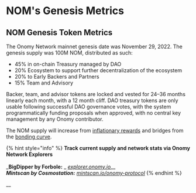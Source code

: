 # NOM's Genesis Metrics

## NOM Genesis Token Metrics <a href="#2794" id="2794"></a>

The Onomy Network mainnet genesis date was November 29, 2022. The genesis supply was 100M NOM, distributed as such:

* 45% in on-chain Treasury managed by DAO
* 20% Ecosystem to support further decentralization of the ecosystem
* 20% to Early Backers and Partners
* 15% Team and Advisory

Backer, team, and advisor tokens are locked and vested for 24–36 months linearly each month, with a 12 month cliff. DAO treasury tokens are only usable following successful DAO governance votes, with the system programmatically funding proposals when approved, with no central key management by any Onomy contributor.

The NOM supply will increase from [inflationary rewards](https://docs.onomy.io/validators-staking/incentives-and-staking-rewards) and bridges from the [bonding curve](https://docs.onomy.io/nom-distribution/bonding-curve-offering).

{% hint style="info" %}
**Track current supply and network stats via Onomy Network Explorers**\
\
_**BigDipper by Forbole:** _ [_explorer.onomy.io_](https://explorer.onomy.io)__\
_**Mintscan by Cosmostation:**_ [_mintscan.io/onomy-protocol_](https://mintscan.io/onomy-protocol)
{% endhint %}

__

